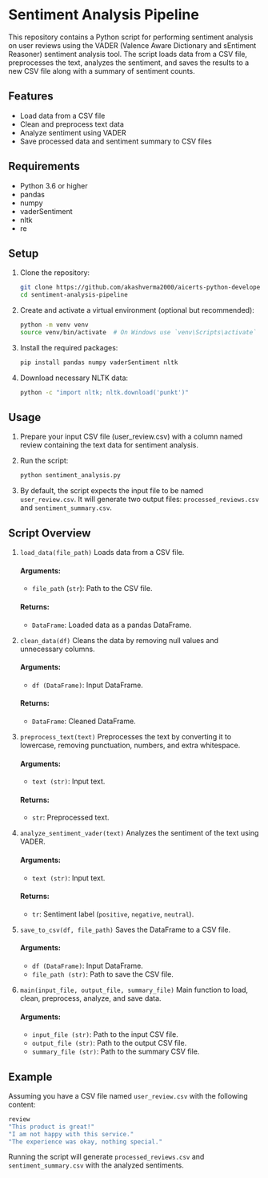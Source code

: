# Sentiment Analysis Pipeline

This repository contains a Python script for performing sentiment analysis on user reviews using the VADER (Valence Aware Dictionary and sEntiment Reasoner) sentiment analysis tool. The script loads data from a CSV file, preprocesses the text, analyzes the sentiment, and saves the results to a new CSV file along with a summary of sentiment counts.

## Features

- Load data from a CSV file
- Clean and preprocess text data
- Analyze sentiment using VADER
- Save processed data and sentiment summary to CSV files

## Requirements

- Python 3.6 or higher
- pandas
- numpy
- vaderSentiment
- nltk
- re

## Setup

1. Clone the repository:
   ```sh
   git clone https://github.com/akashverma2000/aicerts-python-developer.git
   cd sentiment-analysis-pipeline
2. Create and activate a virtual environment (optional but recommended):

    ```sh
    python -m venv venv
    source venv/bin/activate  # On Windows use `venv\Scripts\activate`
3. Install the required packages:

    ```sh
    pip install pandas numpy vaderSentiment nltk
4. Download necessary NLTK data:

    ```sh
    python -c "import nltk; nltk.download('punkt')"
## Usage
1. Prepare your input CSV file (user_review.csv) with a column named review containing the text data for sentiment analysis.

2. Run the script:

    ```sh
    python sentiment_analysis.py
3. By default, the script expects the input file to be named `user_review.csv`. It will generate two output files: `processed_reviews.csv` and `sentiment_summary.csv`.

## Script Overview

1. `load_data(file_path)`
    Loads data from a CSV file.

    #### Arguments:

    - `file_path` (`str`): Path to the CSV file.
    
    #### Returns:
    
    - `DataFrame`: Loaded data as a pandas DataFrame.

2. `clean_data(df)`
    Cleans the data by removing null values and unnecessary columns.

    #### Arguments:

    - `df (DataFrame)`: Input DataFrame.

    #### Returns:

    - `DataFrame`: Cleaned DataFrame.

3. `preprocess_text(text)`
    Preprocesses the text by converting it to lowercase, removing punctuation, numbers, and extra whitespace.
    
    #### Arguments:

    - `text (str)`: Input text.
    
    #### Returns:

    - `str`: Preprocessed text.

4. `analyze_sentiment_vader(text)`
    Analyzes the sentiment of the text using VADER.

    #### Arguments:

    - `text (str)`: Input text.

    #### Returns:

    - `tr`: Sentiment label (`positive`, `negative`, `neutral`).

5. `save_to_csv(df, file_path)`
    Saves the DataFrame to a CSV file.

    #### Arguments:

    - `df (DataFrame)`: Input DataFrame.
    - `file_path (str)`: Path to save the CSV file.

6. `main(input_file, output_file, summary_file)`
    Main function to load, clean, preprocess, analyze, and save data.

    #### Arguments:

    - `input_file (str)`: Path to the input CSV file.
    - `output_file (str)`: Path to the output CSV file.
    - `summary_file (str)`: Path to the summary CSV file.

## Example
Assuming you have a CSV file named `user_review.csv` with the following content:

```sh
review
"This product is great!"
"I am not happy with this service."
"The experience was okay, nothing special."
```    

Running the script will generate `processed_reviews.csv` and `sentiment_summary.csv` with the analyzed sentiments.
